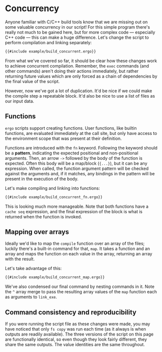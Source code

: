 # Concurrency

Anyone familiar with C/C++ build tools know that we are missing out on some
valuable concurrency in our script! For this simple program there's really not
much to be gained here, but for more complex code &mdash; especially C++ code
&mdash; this can make a huge difference. Let's change the script to perform
compilation and linking separately:

```sh
{{#include example/build_concurrent.ergo}}
```

From what we've covered so far, it should be clear how these changes work to
achieve concurrent compilation. Remember, the `exec` commands (and other
commands) aren't doing their actions immediately, but rather returning future
values which are only forced as a chain of dependencies by the final value of
the script.

However, now we've got a lot of duplication. It'd be nice if we could make the
compile step a repeatable block. It'd also be nice to use a list of files as our
input data.

## Functions
`ergo` scripts support creating functions. User functions, like builtin functions,
are evaluated immediately at the call site, but only have access to the
environment scope that was present at their definition.

Functions are introduced with the `fn` keyword. Following the keyword should be
a **pattern**, indicating the expected positional and non-positional arguments.
Then, an arrow `->` followed by the body of the function is expected. Often this
body will be a map/block (`{...}`), but it can be any expression. When called,
the function argument pattern will be checked against the arguments and, if it
matches, any bindings in the pattern will be present in the execution of the
body.

Let's make compiling and linking into functions:

```sh
{{#include example/build_concurrent_fn.ergo}}
```

This is looking much more manageable. Note that both functions have a `cache
seq` expression, and the final expression of the block is what is returned when
the function is invoked.

## Mapping over arrays
Ideally we'd like to map the `compile` function over an array of the files;
luckily there's a built-in command for that, `map`. It takes a function and an
array and maps the function on each value in the array, returning an array with
the result.

Let's take advantage of this:
```sh
{{#include example/build_concurrent_map.ergo}}
```

We've also condensed our final command by nesting commands in it. Note the `^`
array merge to pass the resulting array values of the `map` function each as
arguments to `link_exe`.

## Command consistency and reproducibility

If you were running the script file as these changes were made, you may have
noticed that only `fs copy` was run each time (as it always is when outputs are
readily available). The three versions of the script on this page are
functionally identical, so even though they look fairly different, they share
the same outputs. The value identities are the same throughout.
